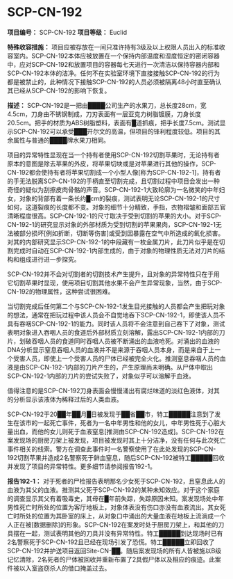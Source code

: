 # SCP-CN-192


**项目编号：** SCP-CN-192
**项目等级：** Euclid

**特殊收容措施：** 项目应被存放在一间只准许持有3级及以上权限人员出入的标准收容室内。SCP-CN-192本体应被放置在一个保持内部温度和湿度恒定的密闭容器中，应对SCP-CN-192和放置项目的容器每七天进行一次清洁以保持容器内部和SCP-CN-192本体的洁净。任何不在实验室环境下直接接触SCP-CN-192的行为都是被禁止的，此种情况下接触SCP-CN-192的人员必须被隔离48小时直至确认其已经从SCP-CN-192的影响下恢复。

**描述：** SCP-CN-192是一把由████公司生产的水果刀，总长度28cm，宽4.5cm，刀身由不锈钢制成，刀刃表面有一层亚克力树脂镀膜，刀身长度20.5cm。把手的材质为ABS树脂塑料，表面有█道抓痕，把手长度7.5cm。测试显示SCP-CN-192可以承受███开尔文的高温，但项目的锋利程度较低。项目的其余属性与普通的████牌水果刀相同。

项目的异常特性显现在当一个持有者使用SCP-CN-192切割苹果时，无论持有者原本的意图是除去苹果的外皮，将苹果切块或是对苹果进行其他的操作，SCP-CN-192都会使持有者将苹果切割成一个小型人像[称为SCP-CN-192-1]，持有者的手无法脱离SCP-CN-192的手柄直至切割完成，且切割过程中项目会发出一种奇怪的疑似为刮擦皮肉骨骼的声音。SCP-CN-192-1大致轮廓为一名微笑的中年妇女，对象的背部有着一条长约█cm的裂痕，测试表明无论SCP-CN-192-1的尺寸如何，这道裂痕的长度都不变。对象的细节十分精致，手指，衣物褶皱和面部五官清晰程度很高。SCP-CN-192-1的尺寸取决于受到切割的苹果的大小。对于SCP-CN-192-1的研究显示对象的外部材质为受到切割的苹果果肉，SCP-CN-192-1无法被部分损坏[例如折断，切断等伤害]或受到因暴露在空气中所造成的氧化损害。对其的内部研究显示SCP-CN-192-1的中段藏有一枚金属刀片，此刀片似乎是在切割完成时自动在SCP-CN-192-1内部生成的，由于对象的物理性质无法对刀片的结构和组成进行进一步探究。

SCP-CN-192并不会对切割者的切割技术产生提升，且对象的异常特性只在于用它切割苹果时显现，使用项目切割其他水果不会产生异常现象，当然，由于SCP-CN-192的物理属性，这种尝试很困难。

当切割完成后任何第二个与SCP-CN-192-1发生目光接触的人员都会产生把玩对象的想法，通常在把玩过程中该人员会不自觉地吞下SCP-CN-192-1，即使该人员不具有吞咽SCP-CN-192-1的能力。同时该人员将不会注意到自己吞下了对象，测试表明对象进入吞咽人员的食道后外部材质立刻溶解，露出SCP-CN-192-1内部的刀片，划破吞咽人员的食道同时吞咽人员被不断涌出的血液呛死。对涌出的血液的DNA分析显示窒息吞咽人员的血液并不是来源于吞咽人员本身，而是来自于上一个受害人员，即使上一个受害人员的尸体已经被完全火化。推测窒息吞咽人员的血液是由SCP-CN-192-1内部的刀片产生的，产生原理尚未明确。从尸体中取出SCP-CN-192-1内部的刀片的尝试失败了，对象似乎可以溶解于血液。

值得注意的是SCP-CN-192刀身表面会慢慢涌出有腐烂味道的淡红色液体，对其的分析显示该液体为稀释过后的人类血液。

SCP-CN-192于20██年██月█日被发现于██省██市，特工█████注意到了发生在该市的一起死亡事件，死者为一名中年男性和他的女儿，中年男性死于心脏大量出血，而他的女儿则死于血液窒息[推测由SCP-CN-192造成]。SCP-CN-192在案发现场的厨房刀架上被发现，项目被发现时其上十分洁净，没有任何与此次死亡事件相关的线索。警方在调查此事件时一名警察使用了在此处发现的SCP-CN-192切割苹果并造成2名警察死于鲜血窒息，随后SCP-CN-192被特工█████回收并发现了项目的异常特性。更多细节请参阅报告192-1。

**报告192-1：** 
对于死者的尸检报告表明那名少女死于SCP-CN-192，且窒息此人的血液为其父的血液。推测其父死于SCP-CN-192的某种未知效应。对于这个家庭的调查显示其父有着吸毒史，其母在█年前失踪，失踪原因未知。案发现场处中年男性死亡时所处的位置为客厅地板上，对象体表没有伤口亦没有血液流出。其女死亡时所处的位置为其卧室的床上，从对象口中涌出的大量血液在地板上流淌成一个人正在被[数据删除]的形象。SCP-CN-192在案发时处于厨房刀架上，和其他的刀具摆在一起，测试表明其他的刀具并没有异常特性。特工█████到达现场时已有2名警察死于SCP-CN-192且已经在现场引发了恐慌。特工█████立即回收了SCP-CN-192并护送项目返回Site-CN-██。随后案发现场的所有人皆被施以B级记忆清除，2名死者的尸体被回收并重新布置了2具假尸体以及相应的痕迹。此案件被以入室盗窃杀人的借口掩盖过去。


